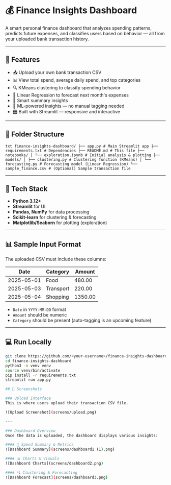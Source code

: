 # 💰 Finance Insights Dashboard

A smart personal finance dashboard that analyzes spending patterns, predicts future expenses, and classifies users based on behavior — all from your uploaded bank transaction history.

---

## 🚀 Features

- 📤 Upload your own bank transaction CSV
- 📊 View total spend, average daily spend, and top categories
- 🔍 KMeans clustering to classify spending behavior
- 🔮 Linear Regression to forecast next month's expenses
- 📘 Smart summary insights
- 🧩 ML-powered insights — no manual tagging needed
- 🎛️ Built with Streamlit — responsive and interactive

---

## 📁 Folder Structure

```txt finance-insights-dashboard/ ├── app.py # Main Streamlit app ├── requirements.txt # Dependencies ├── README.md # This file ├── notebooks/ │ └── exploration.ipynb # Initial analysis & plotting ├── models/ │ ├── clustering.py # Clustering function (KMeans) │ └── forecasting.py # Forecasting model (Linear Regression) └── sample_finance.csv # (Optional) Sample transaction file ```


---

## 🧠 Tech Stack

- **Python 3.12+**
- **Streamlit** for UI
- **Pandas, NumPy** for data processing
- **Scikit-learn** for clustering & forecasting
- **Matplotlib/Seaborn** for plotting (exploration)

---

## 📊 Sample Input Format

The uploaded CSV must include these columns:

| Date       | Category   | Amount  |
|------------|------------|---------|
| 2025-05-01 | Food       | 480.00  |
| 2025-05-03 | Transport  | 220.00  |
| 2025-05-04 | Shopping   | 1350.00 |

- `Date` in `YYYY-MM-DD` format  
- `Amount` should be numeric  
- `Category` should be present (auto-tagging is an upcoming feature)

---

## 💻 Run Locally

```bash
git clone https://github.com/<your-username>/finance-insights-dashboard.git
cd finance-insights-dashboard
python3 -m venv venv
source venv/bin/activate
pip install -r requirements.txt
streamlit run app.py

## 📸 Screenshots

### Upload Interface
This is where users upload their transaction CSV file.

![Upload Screenshot](screens/upload.png)

---

### Dashboard Overview
Once the data is uploaded, the dashboard displays various insights:

#### 🧾 Spend Summary & Metrics
![Dashboard Summary](screens/dashboard1 (1).png)

#### 📊 Charts & Visuals
![Dashboard Charts](screens/dashboard2.png)

#### 🔍 Clustering & Forecasting
![Dashboard Forecast](screens/dashboard3.png)

